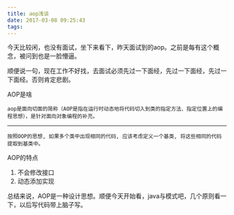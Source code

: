 ```yaml
---
title: aop浅谈
date: 2017-03-08 09:25:43
tags:
---
```

今天比较闲，也没有面试，坐下来看下，昨天面试到的aop。之前是每有这个概念，被问到也是一脸懵逼。

顺便说一句，现在工作不好找，去面试必须先过一下面经，先过一下面经，先过一下面经。否则肯定悲剧。

AOP是啥

    aop是面向切面的简称（AOP是指在运行时动态地将代码切入到类的指定方法、指定位置上的编程思想），是针对面向对象编程的补充。
-----
    按照OOP的思想, 如果多个类中出现相同的代码, 应该考虑定义一个基类, 将这些相同的代码提取到基类中。
    
AOP的特点

1. 不会修改接口
2. 动态添加实现

总结来说，AOP是一种设计思想。顺便今天开始看，java与模式吧，几个原则看一下，以后写代码带上脑子写。